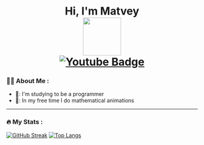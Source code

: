 <h1 align="center">Hi, I'm Matvey</a> 

<div id="header" align="center">
  <img src="https://media.giphy.com/media/M9gbBd9nbDrOTu1Mqx/giphy.gif" width="100"/>
</div>
<div id="badges">
  <a href="https://www.youtube.com/channel/UCMXeKJu_RDw9J2-RPKrJL3A">
    <img src="https://img.shields.io/badge/YouTube-red?style=for-the-badge&logo=youtube&logoColor=white" alt="Youtube Badge"/>
  </a>
</div>

### :man_technologist: About Me :

- 📘: I'm studying to be a programmer
- 🌳: In my free time I do mathematical animations
---

### :fire: My Stats :
[![GitHub Streak](http://github-readme-streak-stats.herokuapp.com?user=Merzlikin-Matvey&theme=dark&background=000000)](https://git.io/streak-stats)
[![Top Langs](https://github-readme-stats.vercel.app/api/top-langs/?username=Merzlikin-Matvey&layout=compact&theme=vision-friendly-dark)](https://github.com/anuraghazra/github-readme-stats)

